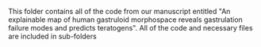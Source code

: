 This folder contains all of the code from our manuscript entitled "An explainable map of human gastruloid morphospace reveals gastrulation failure modes and predicts teratogens".
All of the code and necessary files are included in sub-folders
